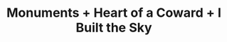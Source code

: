 ---
layout: post
category: concert
title: Monuments + Heart of a Coward + I Built the Sky
artists: 
- Monuments
- Heart of a Coward
- I Built the Sky
place: 
- Petit Bain
country: France
city: Paris
---